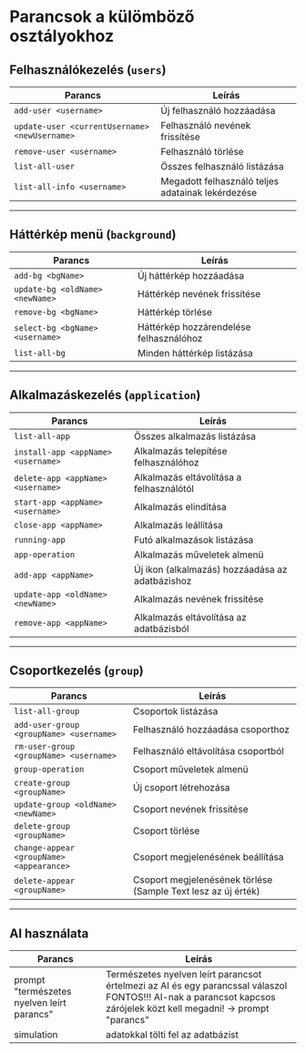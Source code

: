 # Parancsok a külömböző osztályokhoz

## Felhasználókezelés (`users`)

Parancs | Leírás
--- | ---
`add-user <username>` | Új felhasználó hozzáadása
`update-user <currentUsername> <newUsername>` | Felhasználó nevének frissítése
`remove-user <username>` | Felhasználó törlése
`list-all-user` | Összes felhasználó listázása
`list-all-info <username>` | Megadott felhasználó teljes adatainak lekérdezése

---

## Háttérkép menü (`background`)

Parancs | Leírás
--- | ---
`add-bg <bgName>` | Új háttérkép hozzáadása
`update-bg <oldName> <newName>` | Háttérkép nevének frissítése
`remove-bg <bgName>` | Háttérkép törlése
`select-bg <bgName> <username>` | Háttérkép hozzárendelése felhasználóhoz
`list-all-bg` | Minden háttérkép listázása

---

## Alkalmazáskezelés (`application`)

Parancs | Leírás
--- | ---
`list-all-app` | Összes alkalmazás listázása
`install-app <appName> <username>` | Alkalmazás telepítése felhasználóhoz
`delete-app <appName> <username>` | Alkalmazás eltávolítása a felhasználótól
`start-app <appName> <username>` | Alkalmazás elindítása
`close-app <appName>` | Alkalmazás leállítása
`running-app` | Futó alkalmazások listázása
`app-operation` | Alkalmazás műveletek almenü
`add-app <appName>` | Új ikon (alkalmazás) hozzáadása az adatbázishoz
`update-app <oldName> <newName>` | Alkalmazás nevének frissítése
`remove-app <appName>` | Alkalmazás eltávolítása az adatbázisból

---

## Csoportkezelés (`group`)

Parancs | Leírás
--- | ---
`list-all-group` | Csoportok listázása
`add-user-group <groupName> <username>` | Felhasználó hozzáadása csoporthoz
`rm-user-group <groupName> <username>` | Felhasználó eltávolítása csoportból
`group-operation` | Csoport műveletek almenü
`create-group <groupName>` | Új csoport létrehozása
`update-group <oldName> <newName>` | Csoport nevének frissítése
`delete-group <groupName>` | Csoport törlése
`change-appear <groupName> <appearance>` | Csoport megjelenésének beállítása
`delete-appear <groupName>` | Csoport megjelenésének törlése (Sample Text lesz az új érték)

---

## AI használata

Parancs | Leírás
--- | ---
prompt "természetes nyelven leírt parancs" | Természetes nyelven leírt parancsot értelmezi az AI és egy parancssal válaszol FONTOS!!! AI-nak a parancsot kapcsos zárójelek közt kell megadni! -> prompt "parancs"
simulation | adatokkal tölti fel az adatbázist
